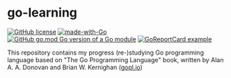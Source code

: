 # go-learning

[![GitHub license](https://img.shields.io/github/license/silvanoneto/go-learning.svg)](https://github.com/silvanoneto/go-learning/blob/chapter_01/LICENSE)
[![made-with-Go](https://img.shields.io/badge/Made%20with-Go-1f425f.svg)](http://golang.org)
[![GitHub go.mod Go version of a Go module](https://img.shields.io/github/go-mod/go-version/silvanoneto/go-learning.svg)](https://github.com/silvanoneto/go-learning)
[![GoReportCard example](https://goreportcard.com/badge/github.com/silvanoneto/go-learning)](https://goreportcard.com/report/github.com/silvanoneto/go-learning)


This repository contains my progress (re-)studying Go programming language based on "The Go Programming Language" book, written by Alan A. A. Donovan and Brian W. Kernighan ([gopl.io](https://www.gopl.io/ "The Go Programming Language"))
